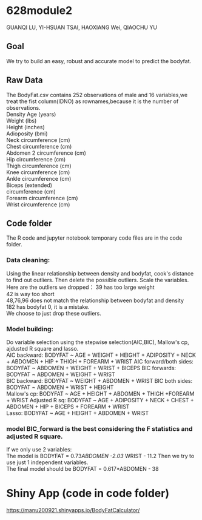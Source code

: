 # 628module2
GUANQI LU, YI-HSUAN TSAI, HAOXIANG Wei, QIAOCHU YU  

## Goal 
We try to build an easy, robust and accurate model to  predict the bodyfat.   



## Raw Data  
The BodyFat.csv contains 252 observations of male and 16 variables,we treat the fist column(IDNO) as rownames,because it is the number of observations.   
Density
Age (years)  
Weight (lbs)  
Height (inches)  
Adioposity (bmi)  
Neck circumference (cm)   
Chest circumference (cm)  
Abdomen 2 circumference (cm)   
Hip circumference (cm)   
Thigh circumference (cm)  
Knee circumference (cm)   
Ankle circumference (cm)   
Biceps (extended)    
circumference (cm)    
Forearm circumference (cm)   
Wrist circumference (cm)     

## Code folder
The R code and jupyter notebook temporary code files are in the code folder.   
### Data cleaning:  
Using the linear relationship between density and bodyfat, cook's distance to find out outliers. Then delete the possible outliers. Scale the variables.  
Here are the outliers we dropped：
39 has too large weight  
42 is way too short  
48,76,96 does not match the relationship between bodyfat and density  
182 has bodyfat 0, it is a mistake.  
We choose to just drop these outliers.  
### Model building:   
Do variable selection using the stepwise selection(AIC,BIC), Mallow's cp, ajdusted R square and lasso.   
AIC backward: BODYFAT ~ AGE + WEIGHT + HEIGHT + ADIPOSITY + NECK + 
    ABDOMEN + HIP + THIGH + FOREARM + WRIST
AIC forward/both sides:  BODYFAT ~ ABDOMEN + WEIGHT + WRIST + BICEPS
BIC forwards: BODYFAT ~ ABDOMEN + WEIGHT + WRIST  
BIC backward: BODYFAT ~ WEIGHT + ABDOMEN + WRIST 
BIC both sides: BODYFAT ~ ABDOMEN + WRIST + HEIGHT  
Mallow's cp: BODYFAT ~ AGE + HEIGHT + ABDOMEN + THIGH +FOREARM + WRIST
Adjusted R sq: BODYFAT ~ AGE + ADIPOSITY + NECK + CHEST + ABDOMEN + HIP + BICEPS + FOREARM + WRIST  
Lasso: BODYFAT ~ AGE + HEIGHT + ABDOMEN + WRIST   
 


### model BIC_forward  is the best considering the F statistics and adjusted R square.   
 If we only use 2 variables:  
 The model is BODYFAT = 0.73*ABDOMEN  -2.03* WRIST - 11.2 
 Then we try to use just 1 independent variables.  
 The final model should be BODYFAT = 0.617*ABDOMEN  - 38  


# Shiny App (code in code folder)
https://manu200921.shinyapps.io/BodyFatCalculator/  



